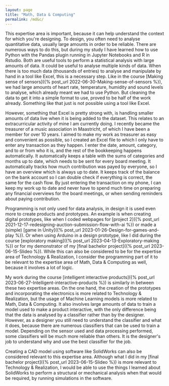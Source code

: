 ```yaml
---
layout: page
title: "Math, Data & Computing"
permalink: /md&c/
---
```


This expertise area is important, because it can help understand the context for which you're designing. To design, you often need to analyse quantitative data, usually large amounts in order to be reliable. There are numerous ways to do this, but during my study I have learned how to use Python with the Pandas plugin running in Jupyter Notebooks and R in Rstudio. Both are useful tools to perform a statistical analysis with large amounts of data. It could be useful to analyse multiple kinds of data. When there is too much data (thousands of entries) to analyse and manipulate by hand in a tool like Excel, this is a necessary step. Like in the course [Making sense of sensors]({% post_url 2022-06-30-Making-sense-of-sensors %}), we had large amounts of heart rate, temperature, humidity and sound levels to analyse, which already meant we had to use Python. But cleaning the data to get it into a simple format to use, proved to be half of the work already. Something like that just is not possible using a tool like Excel.

However, something that Excel is pretty strong with, is handling smaller amounts of data live when it is being added to the dataset. This relates to an extracurricular activity of mine I am currently doing. I recently became the treasurer of a music association in Maastricht, of which I have been a member for over 10 years. I aimed to make my work as treasurer as easy and convenient as possible, so I created an Excel file to which I only have to enter any transaction as they happen. I enter the date, amount, category, and to or from who it is, and the rest of the bookkeeping happens automatically. It automatically keeps a table with the sums of categories and months up to date, which needs to be sent for every board meeting. It automatically tracks how much contribution was payed by everyone, so I have an overview which is always up to date. It keeps track of the balance on the bank account so I can double check if everything is correct, the same for the cash flow. By just entering the transaction on my phone, I can keep my work up to date and never have to spend much time on preparing any financial overviews for the board meetings, or when sending reminders about paying contribution. 

Programming is not only used for data analysis, in design it is used even more to create products and prototypes. An example is when creating digital prototypes, like when I coded webpages for [project 2]({% post_url 2021-12-17-redesigning-auction-submission-flow-with-ai %}) or made a (simple) [game in Unity]({% post_url 2023-01-26-Design-for-games-and-play %}). Or when using Arduino in a design prototype, like I did during the course [exploratory making]({% post_url 2023-04-13-Exploratory-making %}) or for my demonstrator of my [final bachelor project]({% post_url 2023-06-15-Slideo %}). While this can also be considered to be for the expertise area of Technology & Realization, I consider the programming part of it to be relevant to the expertise area of Math, Data & Computing as well, because it involves a lot of logic. 

My work during the course [intelligent interactive products]({% post_url 2023-06-27-Intelligent-interactive-products %}) is similarly in between these two expertise areas. On the one hand, the creation of the prototypes and incorporating the electronics is more related to Technology & Realization, but the usage of Machine Learning models is more related to Math, Data & Computing. It also involves large amounts of data to train a model used to make a product interactive, with the only difference being that the data is analysed by a classifier rather than by the designer. However, as a designer you still need to understand the classifier and what it does, because there are numerous classifiers that can be used to train a model. Depending on the sensor used and data processing performed, some classifiers will be much more reliable than others. It is the designer's job to understand why and use the best classifier for the job.

Creating a CAD model using software like SolidWorks can also be considered relevant to this expertise area. Although what I did in my [final bachelor project]({% post_url 2023-06-15-Slideo %}) is more relevant to Technology & Realization, I would be able to use the things I learned about SolidWorks to perform a structural or mechanical analysis when that would be required, by running simulations in the software.